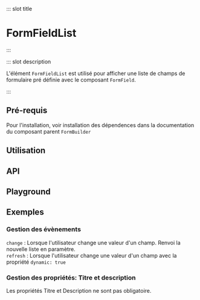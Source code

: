 ::: slot title

# FormFieldList

:::

::: slot description

L'élément `FormFieldList` est utilisé pour afficher une liste de champs de formulaire pré définie avec le composant `FormField`.

:::

## Pré-requis

<DocInfo>

Pour l'installation, voir installation des dépendences dans la documentation du composant parent `FormBuilder`

</DocInfo>

## Utilisation

<DocExample
  eager
  file="composants/form-field-list/examples/form-field-list"
/>

## API

<DocApi
  :value="['FormFieldList']"
  :api="{
    FormFieldList: {
      props: [
        {
          name: 'fields',
          type: 'Fields',
          required: true,
          description: 'La liste des champs à afficher',
          example: '{\n fieldId: Field\n}'
        },
        {
          name: 'listTitle',
          type: 'string',
          required: false,
          description: 'Le titre du formulaire'
        },
        {
          name: 'description',
          type: 'string',
          required: false,
          description: 'La description du formulaire'
        }
      ],
      events: [
        {
          name: 'change',
          description: 'Événement émis lorsque l\'utilisateur change la valeur d\'un champ',
          value: 'fields: Fields'
        },
        {
          name: 'refresh',
          description: 'Événement émis lorsque l\'utilisateur change la valeur d\'un champ dynamique'
        }
      ]
    }
  }"
/>

## Playground

<DocExample
  file="composants/form-field-list/examples/form-field-list-playground"
  hide-code-block
/>

## Exemples

### Gestion des évènements

`change` :  Lorsque l'utilisateur change une valeur d'un champ. Renvoi la nouvelle liste en paramètre.<br>
`refresh` :  Lorsque l'utilisateur change une valeur d'un champ avec la propriété `dynamic: true`

<DocExample
  file="composants/form-field-list/examples/form-field-list-events"
/>

### Gestion des propriétés: Titre et description

Les propriétés Titre et Description ne sont pas obligatoire.

<DocExample
  file="composants/form-field-list/examples/form-field-list-props"
/>
